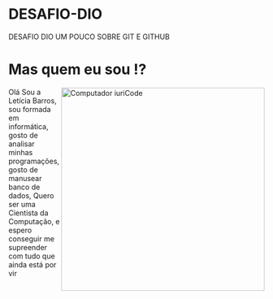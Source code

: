 # DESAFIO-DIO
DESAFIO DIO UM POUCO SOBRE GIT E GITHUB
# Mas quem eu sou ⁉️

<img src="https://raw.githubusercontent.com/MicaelliMedeiros/micaellimedeiros/master/image/computer-illustration.png" min-width="400px" max-width="400px" width="400px" align="right" alt="Computador iuriCode">

<p align="left"> 
  Olá Sou a Letícia Barros, sou formada em informática, gosto de analisar minhas programações, gosto de manusear banco de dados,
  Quero ser uma Cientista da Computação, e espero conseguir me supreender com tudo que ainda está por vir
</p>
